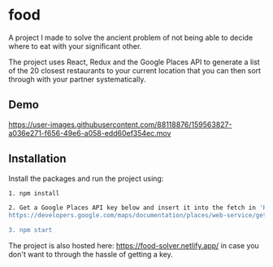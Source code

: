 # food

A project I made to solve the ancient problem of not being able to decide where to eat with your significant other. 

The project uses React, Redux and the Google Places API to generate a list of the 20 closest restaurants to your current location that you can then sort through with your partner systematically.


## Demo

https://user-images.githubusercontent.com/88118876/159563827-a036e271-f656-49e6-a058-edd60ef354ec.mov

## Installation

Install the packages and run the project using:

```bash
1. npm install

2. Get a Google Places API key below and insert it into the fetch in 'RestaurantAPI.js:
https://developers.google.com/maps/documentation/places/web-service/get-api-key

3. npm start
```
The project is also hosted here: https://food-solver.netlify.app/ in case you don't want to through the hassle of getting a key.
